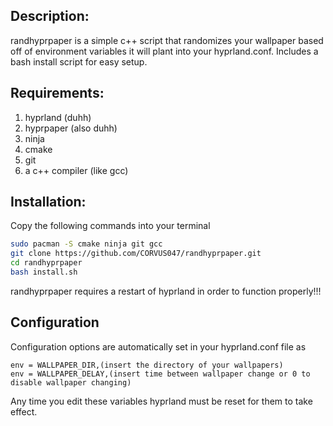 ## Description:
randhyprpaper is a simple c++ script that randomizes your wallpaper based off of environment variables it will plant into your hyprland.conf. Includes a bash install script for easy setup.

## Requirements:
1. hyprland (duhh)
2. hyprpaper (also duhh)
3. ninja
4. cmake
5. git
6. a c++ compiler (like gcc) 

## Installation:
Copy the following commands into your terminal
```bash
sudo pacman -S cmake ninja git gcc
git clone https://github.com/CORVUS047/randhyprpaper.git
cd randhyprpaper
bash install.sh
```
randhyprpaper requires a restart of hyprland in order to function properly!!!

## Configuration
Configuration options are automatically set in your hyprland.conf file as
```
env = WALLPAPER_DIR,(insert the directory of your wallpapers)
env = WALLPAPER_DELAY,(insert time between wallpaper change or 0 to disable wallpaper changing)
```
Any time you edit these variables hyprland must be reset for them to take effect.
